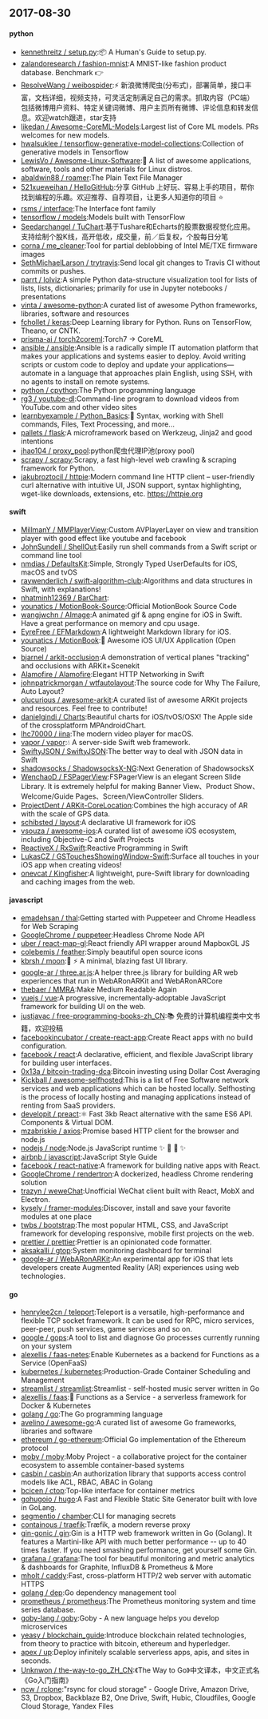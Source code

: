 ## 2017-08-30

#### python
* [kennethreitz / setup.py](https://github.com/kennethreitz/setup.py):📦 A Human's Guide to setup.py.
* [zalandoresearch / fashion-mnist](https://github.com/zalandoresearch/fashion-mnist):A MNIST-like fashion product database. Benchmark 👉
* [ResolveWang / weibospider](https://github.com/ResolveWang/weibospider):⚡️ 新浪微博爬虫(分布式)，部署简单，接口丰富，文档详细，视频支持，可灵活定制满足自己的需求。抓取内容（PC端）包括微博用户资料、特定关键词微博、用户主页所有微博、评论信息和转发信息。欢迎watch跟进，star支持
* [likedan / Awesome-CoreML-Models](https://github.com/likedan/Awesome-CoreML-Models):Largest list of Core ML models. PRs welcomes for new models.
* [hwalsuklee / tensorflow-generative-model-collections](https://github.com/hwalsuklee/tensorflow-generative-model-collections):Collection of generative models in Tensorflow
* [LewisVo / Awesome-Linux-Software](https://github.com/LewisVo/Awesome-Linux-Software):🐧 A list of awesome applications, software, tools and other materials for Linux distros.
* [abaldwin88 / roamer](https://github.com/abaldwin88/roamer):The Plain Text File Manager
* [521xueweihan / HelloGitHub](https://github.com/521xueweihan/HelloGitHub):分享 GitHub 上好玩、容易上手的项目，帮你找到编程的乐趣。欢迎推荐、自荐项目，让更多人知道你的项目 ⭐️
* [rsms / interface](https://github.com/rsms/interface):The Interface font family
* [tensorflow / models](https://github.com/tensorflow/models):Models built with TensorFlow
* [Seedarchangel / TuChart](https://github.com/Seedarchangel/TuChart):基于Tushare和Echarts的股票数据视觉化应用。支持绘制个股K线，高开低收，成交量，前／后复权，个股每日分笔
* [corna / me_cleaner](https://github.com/corna/me_cleaner):Tool for partial deblobbing of Intel ME/TXE firmware images
* [SethMichaelLarson / trytravis](https://github.com/SethMichaelLarson/trytravis):Send local git changes to Travis CI without commits or pushes.
* [parrt / lolviz](https://github.com/parrt/lolviz):A simple Python data-structure visualization tool for lists of lists, lists, dictionaries; primarily for use in Jupyter notebooks / presentations
* [vinta / awesome-python](https://github.com/vinta/awesome-python):A curated list of awesome Python frameworks, libraries, software and resources
* [fchollet / keras](https://github.com/fchollet/keras):Deep Learning library for Python. Runs on TensorFlow, Theano, or CNTK.
* [prisma-ai / torch2coreml](https://github.com/prisma-ai/torch2coreml):Torch7 -> CoreML
* [ansible / ansible](https://github.com/ansible/ansible):Ansible is a radically simple IT automation platform that makes your applications and systems easier to deploy. Avoid writing scripts or custom code to deploy and update your applications— automate in a language that approaches plain English, using SSH, with no agents to install on remote systems.
* [python / cpython](https://github.com/python/cpython):The Python programming language
* [rg3 / youtube-dl](https://github.com/rg3/youtube-dl):Command-line program to download videos from YouTube.com and other video sites
* [learnbyexample / Python_Basics](https://github.com/learnbyexample/Python_Basics):🐍 Syntax, working with Shell commands, Files, Text Processing, and more...
* [pallets / flask](https://github.com/pallets/flask):A microframework based on Werkzeug, Jinja2 and good intentions
* [jhao104 / proxy_pool](https://github.com/jhao104/proxy_pool):python爬虫代理IP池(proxy pool)
* [scrapy / scrapy](https://github.com/scrapy/scrapy):Scrapy, a fast high-level web crawling & scraping framework for Python.
* [jakubroztocil / httpie](https://github.com/jakubroztocil/httpie):Modern command line HTTP client – user-friendly curl alternative with intuitive UI, JSON support, syntax highlighting, wget-like downloads, extensions, etc. https://httpie.org

#### swift
* [MillmanY / MMPlayerView](https://github.com/MillmanY/MMPlayerView):Custom AVPlayerLayer on view and transition player with good effect like youtube and facebook
* [JohnSundell / ShellOut](https://github.com/JohnSundell/ShellOut):Easily run shell commands from a Swift script or command line tool
* [nmdias / DefaultsKit](https://github.com/nmdias/DefaultsKit):Simple, Strongly Typed UserDefaults for iOS, macOS and tvOS
* [raywenderlich / swift-algorithm-club](https://github.com/raywenderlich/swift-algorithm-club):Algorithms and data structures in Swift, with explanations!
* [nhatminh12369 / BarChart](https://github.com/nhatminh12369/BarChart):
* [younatics / MotionBook-Source](https://github.com/younatics/MotionBook-Source):Official MotionBook Source Code
* [wangjwchn / AImage](https://github.com/wangjwchn/AImage):A animated gif & apng engine for iOS in Swift. Have a great performance on memory and cpu usage.
* [EyreFree / EFMarkdown](https://github.com/EyreFree/EFMarkdown):A lightweight Markdown library for iOS.
* [younatics / MotionBook](https://github.com/younatics/MotionBook):📖 Awesome iOS UI/UX Application (Open Source)
* [bjarnel / arkit-occlusion](https://github.com/bjarnel/arkit-occlusion):A demonstration of vertical planes "tracking" and occlusions with ARKit+Scenekit
* [Alamofire / Alamofire](https://github.com/Alamofire/Alamofire):Elegant HTTP Networking in Swift
* [johnpatrickmorgan / wtfautolayout](https://github.com/johnpatrickmorgan/wtfautolayout):The source code for Why The Failure, Auto Layout?
* [olucurious / awesome-arkit](https://github.com/olucurious/awesome-arkit):A curated list of awesome ARKit projects and resources. Feel free to contribute!
* [danielgindi / Charts](https://github.com/danielgindi/Charts):Beautiful charts for iOS/tvOS/OSX! The Apple side of the crossplatform MPAndroidChart.
* [lhc70000 / iina](https://github.com/lhc70000/iina):The modern video player for macOS.
* [vapor / vapor](https://github.com/vapor/vapor):💧 A server-side Swift web framework.
* [SwiftyJSON / SwiftyJSON](https://github.com/SwiftyJSON/SwiftyJSON):The better way to deal with JSON data in Swift
* [shadowsocks / ShadowsocksX-NG](https://github.com/shadowsocks/ShadowsocksX-NG):Next Generation of ShadowsocksX
* [WenchaoD / FSPagerView](https://github.com/WenchaoD/FSPagerView):FSPagerView is an elegant Screen Slide Library. It is extremely helpful for making Banner View、Product Show、Welcome/Guide Pages、Screen/ViewController Sliders.
* [ProjectDent / ARKit-CoreLocation](https://github.com/ProjectDent/ARKit-CoreLocation):Combines the high accuracy of AR with the scale of GPS data.
* [schibsted / layout](https://github.com/schibsted/layout):A declarative UI framework for iOS
* [vsouza / awesome-ios](https://github.com/vsouza/awesome-ios):A curated list of awesome iOS ecosystem, including Objective-C and Swift Projects
* [ReactiveX / RxSwift](https://github.com/ReactiveX/RxSwift):Reactive Programming in Swift
* [LukasCZ / GSTouchesShowingWindow-Swift](https://github.com/LukasCZ/GSTouchesShowingWindow-Swift):Surface all touches in your iOS app when creating videos!
* [onevcat / Kingfisher](https://github.com/onevcat/Kingfisher):A lightweight, pure-Swift library for downloading and caching images from the web.

#### javascript
* [emadehsan / thal](https://github.com/emadehsan/thal):Getting started with Puppeteer and Chrome Headless for Web Scraping
* [GoogleChrome / puppeteer](https://github.com/GoogleChrome/puppeteer):Headless Chrome Node API
* [uber / react-map-gl](https://github.com/uber/react-map-gl):React friendly API wrapper around MapboxGL JS
* [colebemis / feather](https://github.com/colebemis/feather):Simply beautiful open source icons
* [kbrsh / moon](https://github.com/kbrsh/moon):🌙 ⚡️ A minimal, blazing fast UI library.
* [google-ar / three.ar.js](https://github.com/google-ar/three.ar.js):A helper three.js library for building AR web experiences that run in WebARonARKit and WebARonARCore
* [thebaer / MMRA](https://github.com/thebaer/MMRA):Make Medium Readable Again
* [vuejs / vue](https://github.com/vuejs/vue):A progressive, incrementally-adoptable JavaScript framework for building UI on the web.
* [justjavac / free-programming-books-zh_CN](https://github.com/justjavac/free-programming-books-zh_CN):📚 免费的计算机编程类中文书籍，欢迎投稿
* [facebookincubator / create-react-app](https://github.com/facebookincubator/create-react-app):Create React apps with no build configuration.
* [facebook / react](https://github.com/facebook/react):A declarative, efficient, and flexible JavaScript library for building user interfaces.
* [0x13a / bitcoin-trading-dca](https://github.com/0x13a/bitcoin-trading-dca):Bitcoin investing using Dollar Cost Averaging
* [Kickball / awesome-selfhosted](https://github.com/Kickball/awesome-selfhosted):This is a list of Free Software network services and web applications which can be hosted locally. Selfhosting is the process of locally hosting and managing applications instead of renting from SaaS providers.
* [developit / preact](https://github.com/developit/preact):⚛️ Fast 3kb React alternative with the same ES6 API. Components & Virtual DOM.
* [mzabriskie / axios](https://github.com/mzabriskie/axios):Promise based HTTP client for the browser and node.js
* [nodejs / node](https://github.com/nodejs/node):Node.js JavaScript runtime ✨ 🐢 🚀 ✨
* [airbnb / javascript](https://github.com/airbnb/javascript):JavaScript Style Guide
* [facebook / react-native](https://github.com/facebook/react-native):A framework for building native apps with React.
* [GoogleChrome / rendertron](https://github.com/GoogleChrome/rendertron):A dockerized, headless Chrome rendering solution
* [trazyn / weweChat](https://github.com/trazyn/weweChat):Unofficial WeChat client built with React, MobX and Electron.
* [kysely / framer-modules](https://github.com/kysely/framer-modules):Discover, install and save your favorite modules at one place
* [twbs / bootstrap](https://github.com/twbs/bootstrap):The most popular HTML, CSS, and JavaScript framework for developing responsive, mobile first projects on the web.
* [prettier / prettier](https://github.com/prettier/prettier):Prettier is an opinionated code formatter.
* [aksakalli / gtop](https://github.com/aksakalli/gtop):System monitoring dashboard for terminal
* [google-ar / WebARonARKit](https://github.com/google-ar/WebARonARKit):An experimental app for iOS that lets developers create Augmented Reality (AR) experiences using web technologies.

#### go
* [henrylee2cn / teleport](https://github.com/henrylee2cn/teleport):Teleport is a versatile, high-performance and flexible TCP socket framework. It can be used for RPC, micro services, peer-peer, push services, game services and so on.
* [google / gops](https://github.com/google/gops):A tool to list and diagnose Go processes currently running on your system
* [alexellis / faas-netes](https://github.com/alexellis/faas-netes):Enable Kubernetes as a backend for Functions as a Service (OpenFaaS)
* [kubernetes / kubernetes](https://github.com/kubernetes/kubernetes):Production-Grade Container Scheduling and Management
* [streamlist / streamlist](https://github.com/streamlist/streamlist):Streamlist - self-hosted music server written in Go
* [alexellis / faas](https://github.com/alexellis/faas):🐳 Functions as a Service - a serverless framework for Docker & Kubernetes
* [golang / go](https://github.com/golang/go):The Go programming language
* [avelino / awesome-go](https://github.com/avelino/awesome-go):A curated list of awesome Go frameworks, libraries and software
* [ethereum / go-ethereum](https://github.com/ethereum/go-ethereum):Official Go implementation of the Ethereum protocol
* [moby / moby](https://github.com/moby/moby):Moby Project - a collaborative project for the container ecosystem to assemble container-based systems
* [casbin / casbin](https://github.com/casbin/casbin):An authorization library that supports access control models like ACL, RBAC, ABAC in Golang
* [bcicen / ctop](https://github.com/bcicen/ctop):Top-like interface for container metrics
* [gohugoio / hugo](https://github.com/gohugoio/hugo):A Fast and Flexible Static Site Generator built with love in GoLang.
* [segmentio / chamber](https://github.com/segmentio/chamber):CLI for managing secrets
* [containous / traefik](https://github.com/containous/traefik):Træfik, a modern reverse proxy
* [gin-gonic / gin](https://github.com/gin-gonic/gin):Gin is a HTTP web framework written in Go (Golang). It features a Martini-like API with much better performance -- up to 40 times faster. If you need smashing performance, get yourself some Gin.
* [grafana / grafana](https://github.com/grafana/grafana):The tool for beautiful monitoring and metric analytics & dashboards for Graphite, InfluxDB & Prometheus & More
* [mholt / caddy](https://github.com/mholt/caddy):Fast, cross-platform HTTP/2 web server with automatic HTTPS
* [golang / dep](https://github.com/golang/dep):Go dependency management tool
* [prometheus / prometheus](https://github.com/prometheus/prometheus):The Prometheus monitoring system and time series database.
* [goby-lang / goby](https://github.com/goby-lang/goby):Goby - A new language helps you develop microservices
* [yeasy / blockchain_guide](https://github.com/yeasy/blockchain_guide):Introduce blockchain related technologies, from theory to practice with bitcoin, ethereum and hyperledger.
* [apex / up](https://github.com/apex/up):Deploy infinitely scalable serverless apps, apis, and sites in seconds.
* [Unknwon / the-way-to-go_ZH_CN](https://github.com/Unknwon/the-way-to-go_ZH_CN):《The Way to Go》中文译本，中文正式名《Go入门指南》
* [ncw / rclone](https://github.com/ncw/rclone):"rsync for cloud storage" - Google Drive, Amazon Drive, S3, Dropbox, Backblaze B2, One Drive, Swift, Hubic, Cloudfiles, Google Cloud Storage, Yandex Files
